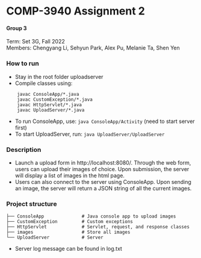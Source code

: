 # COMP-3940 Assignment 2

#### Group 3
Term: Set 3G, Fall 2022 \
Members: Chengyang Li, Sehyun Park, Alex Pu, Melanie Ta, Shen Yen

### How to run
- Stay in the root folder uploadserver
- Compile classes using:
```
    javac ConsoleApp/*.java
    javac CustomException/*.java
    javac HttpServlet/*.java
    javac UploadServer/*.java
```
- To run ConsoleApp, use: `java ConsoleApp/Activity` (need to start server first)
- To start UploadServer, run: `java UploadServer/UploadServer`


### Description
- Launch a upload form in http://localhost:8080/. Through the web form, users can upload their images of choice. Upon submission, the server will display a list of images in the html page.
- Users can also connect to the server using ConsoleApp. Upon sending an image, the server will return a JSON string of all the current images.

### Project structure
    ├── ConsoleApp              # Java console app to upload images
    ├── CustomException         # Custom exceptions
    ├── HttpServlet             # Servlet, request, and response classes
    ├── images                  # Store all images
    └── UploadServer            # Server

- Server log message can be found in log.txt